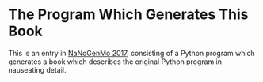 # The Program Which Generates This Book

This is an entry in [NaNoGenMo 2017](https://github.com/NaNoGenMo/2017), consisting of a Python program which generates a book which describes the original Python program in nauseating detail.